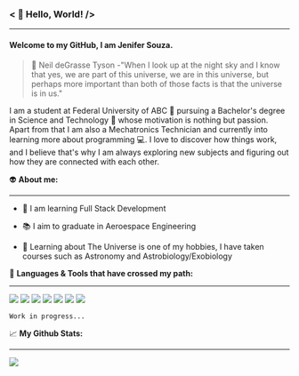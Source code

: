 ###  < :wave: Hello, World! />
------------
#### Welcome to my GitHub, I am Jenifer Souza.


> :milky_way:  Neil deGrasse Tyson -"When I look up at the night sky and I know that yes, we are part of this universe, we are in this universe, but perhaps more important than both of those facts is that the universe is in us."

I am a student at  Federal University of ABC :office: pursuing a Bachelor's degree in Science and Technology :microscope: whose motivation is nothing but passion. Apart from that I am also a Mechatronics Technician and currently into learning more about programming :computer:. I love to discover how things work, and I believe that's why I am always exploring new subjects and figuring out how they are connected with each other.


:alien:  **About me:**

------------

- :seedling:   I am learning Full Stack Development 

- :books: I aim to graduate in Aeroespace Engineering

- :telescope: Learning about The Universe is one of my hobbies, I have taken courses such as Astronomy and Astrobiology/Exobiology


:wrench: **Languages & Tools that have crossed my path:**

------------
![](https://img.shields.io/badge/Python-14354C?style=for-the-badge&logo=python&logoColor=white) 
![](https://img.shields.io/badge/HTML5-E34F26?style=for-the-badge&logo=html5&logoColor=white) 
![](https://img.shields.io/badge/CSS3-1572B6?style=for-the-badge&logo=css3&logoColor=white) 
![](https://img.shields.io/badge/JavaScript-F7DF1E?style=for-the-badge&logo=javascript&logoColor=black) 
![](https://img.shields.io/badge/Kotlin-0095D5?&style=for-the-badge&logo=kotlin&logoColor=white) 
![](https://img.shields.io/badge/Git-F05032?style=for-the-badge&logo=git&logoColor=white) ![](https://img.shields.io/badge/-ReactJs-61DAFB?&style=for-the-badge&logo=react&logoColor=black)



`Work in progress...`

:chart_with_upwards_trend:  **My Github Stats:**

------------

<img align="center" src="https://github-readme-stats.vercel.app/api/top-langs/?username=jeniferss&theme=radical&layout=compact" />
